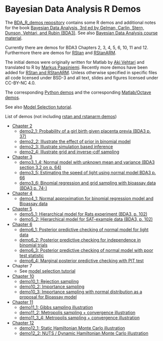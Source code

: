 # Bayesian Data Analysis R Demos

The [BDA_R_demos repository](https://github.com/avehtari/BDA_R_demos) contains some R demos and additional notes for the book [Bayesian Data
Analysis, 3rd ed by Gelman, Carlin, Stern, Dunson, Vehtari, and Rubin (BDA3)](http://www.stat.columbia.edu/~gelman/book/). See also [Bayesian Data Analysis course material](https://github.com/avehtari/BDA_course_Aalto).

Currently there are demos for BDA3 Chapters 2, 3, 4, 5, 6, 10, 11 and 12.
Furthermore there are demos for
[RStan](https://github.com/stan-dev/rstan) and
[RStanARM](https://github.com/stan-dev/rstanarm).

The initial demos were originally written for Matlab by [Aki
Vehtari](http://users.aalto.fi/~ave/) and translated to R by [Markus
Paasiniemi](https://github.com/paasim). Recently more demos have been
added for [RStan and RStanARM](demos_rstan).
Unless otherwise specified in specific files all code licensed
under BSD-3 and all text, slides and figures licensed under CC-BY-NC 4.0.

The corresponding [Python demos](https://github.com/avehtari/BDA_py_demos)
and the corresponding [Matlab/Octave demos](https://github.com/avehtari/BDA_m_demos).

See also [Model Selection tutorial](https://avehtari.github.io/modelselection/).

List of demos (not including [rstan and rstanarm demos](demos_rstan))
- [Chapter 2](demos_ch2)
  - [demo2_1: Probability of a girl birth given placenta previa (BDA3 p. 37)](https://avehtari.github.io/BDA_R_demos/demos_ch2/demo2_1.html)
  - [demo2_2: Illustrate the effect of prior in binomial model](https://avehtari.github.io/BDA_R_demos/demos_ch2/demo2_2.html)
  - [demo2_3: Illustrate simulation based inference](https://avehtari.github.io/BDA_R_demos/demos_ch2/demo2_3.html)
  - [demo2_4: Illustrate grid and inverse-cdf sampling](https://avehtari.github.io/BDA_R_demos/demos_ch2/demo2_4.html)
- [Chapter 3](https://avehtari.github.io/BDA_R_demos/demos_ch3)
  - [demo3_1_4: Normal model with unknown mean and variance (BDA3 section 3.2 on p. 64)](https://avehtari.github.io/BDA_R_demos/demos_ch3/demo3_1_4.html)
  - [demo3_5: Estimating the speed of light using normal model BDA3 p. 66](https://avehtari.github.io/BDA_R_demos/demos_ch3/demo3_5.html)
  - [demo3_6: Binomial regression and grid sampling with bioassay data (BDA3 p. 74-)](https://avehtari.github.io/BDA_R_demos/demos_ch3/demo3_6.html)
- [Chapter 4](https://avehtari.github.io/BDA_R_demos/demos_ch4)
  - [demo4_1: Normal approximation for binomial regression model and Bioassay data](https://avehtari.github.io/BDA_R_demos/demos_ch4/demo4_1.html)
- [Chapter 5](https://avehtari.github.io/BDA_R_demos/demos_ch5)
  - [demo5_1: Hierarchical model for Rats experiment (BDA3, p. 102)](https://avehtari.github.io/BDA_R_demos/demos_ch5/demo5_1.html)
  - [demo5_2: Hierarchical model for SAT-example data (BDA3, p. 102)](https://avehtari.github.io/BDA_R_demos/demos_ch5/demo5_2.html)
- [Chapter 6](https://avehtari.github.io/BDA_R_demos/demos_ch6)
  - [demo6_1: Posterior predictive checking of normal model for light data](https://avehtari.github.io/BDA_R_demos/demos_ch6/demo6_1.html)
  - [demo6_2: Posterior predictive checking for independence in binomial trials](https://avehtari.github.io/BDA_R_demos/demos_ch6/demo6_2.html)
  - [demo6_3: Posterior predictive checking of normal model with poor test statistic](https://avehtari.github.io/BDA_R_demos/demos_ch6/demo6_3.html)
  - [demo6_4: Marginal posterior predictive checking with PIT test](https://avehtari.github.io/BDA_R_demos/demos_ch6/demo6_4.html)
- Chapter 7
  - See [model selection tutorial](https://github.com/avehtari/modelselection_tutorial)
- [Chapter 10](https://avehtari.github.io/BDA_R_demos/demos_ch10)
  - [demo10_1: Rejection sampling](https://avehtari.github.io/BDA_R_demos/demos_ch10/demo10_1.html)
  - [demo10_2: Importance sampling](https://avehtari.github.io/BDA_R_demos/demos_ch10/demo10_2.html)
  - [demo10_3: Importance sampling with normal distribution as a proposal for Bioassay model](https://avehtari.github.io/BDA_R_demos/demos_ch10/demo10_3.html)
- [Chapter 11](https://avehtari.github.io/BDA_R_demos/demos_ch11)
  - [demo11_1: Gibbs sampling illustration](https://avehtari.github.io/BDA_R_demos/demos_ch11/demo11_1.html)
  - [demo11_2: Metropolis sampling + convergence illustration](https://avehtari.github.io/BDA_R_demos/demos_ch11/demo11_2.html)
  - [demo11_3_4: Metropolis sampling + convergence illustration](https://avehtari.github.io/BDA_R_demos/demos_ch11/demo11_3_4.html)
- [Chapter 12](https://avehtari.github.io/BDA_R_demos/demos_ch12)
  - [demo12_1: Static Hamiltonian Monte Carlo illustration](https://avehtari.github.io/BDA_R_demos/demos_ch12/demo12_1.html)
  - [demo12_2: NUTS / Dynamic Hamiltonian Monte Carlo illustration](https://avehtari.github.io/BDA_R_demos/demos_ch12/demo12_2.html)
